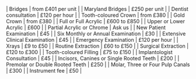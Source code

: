 
|  Bridges                                   |  from £401 per unit  |
|  Maryland Bridges                          |  £250 per unit       |
|  Dentist consultation                      |  £120 per hour       |
|  Tooth-coloured Crown                      |  from £380           |
|  Gold Crown                                |  from £380           |
|  Full or Full Acrylic                      |  £600 to £850        |
|  Upper or Lower Acrylic                    |  £600                |
|  Partial Acrylic or Chrome                 |  Ask us              |
|  New Patient Examination                   |  £45                 | 
|  Six Monthly or Annual Examination         |  £30                 |
|  Extensive Clinical Examination            |  £45                 |
|  Emergency Examination                     |  £120 per hour       |
|  Xrays                                     |  £9 to £50           | 
|  Routine Extraction                        |  £60 to £150         | 
|  Surgical Extraction                       |  £120 to £300        |
|  Tooth-coloured Filling                    |  £75 to £150         |
|  Implantologist Consultation               |  £45                 |
|  Incisors, Canines or Single Rooted Teeth  |  £200                |
|  Premolar or Double Rooted Teeth           |  £250                |
|  Molar, Three or Four Pulp Canals          |  £300                |
|  Instrument fee                            |  £50                 |
